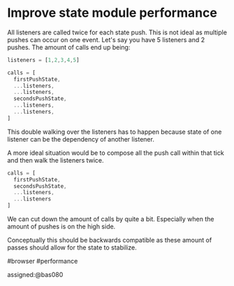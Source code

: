 # Improve state module performance

All listeners are called twice for each state push. This is not ideal as
multiple pushes can occur on one event. Let's say you have 5 listeners and
2 pushes. The amount of calls end up being:

```js
listeners = [1,2,3,4,5]

calls = [
  firstPushState,
  ...listeners,
  ...listeners,
  secondsPushState,
  ...listeners,
  ...listeners,
]
```

This double walking over the listeners has to happen because state of one
listener can be the dependency of another listener.

A more ideal situation would be to compose all the push call within that tick
and then walk the listeners twice.

```js
calls = [
  firstPushState,
  secondsPushState,
  ...listeners,
  ...listeners
]
```

We can cut down the amount of calls by quite a bit. Especially when the amount
of pushes is on the high side.

Conceptually this should be backwards compatible as these amount of passes
should allow for the state to stabilize.

\#browser #performance

assigned:@bas080
